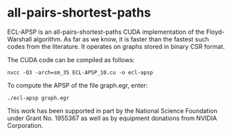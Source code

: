# all-pairs-shortest-paths

ECL-APSP is an all-pairs-shortest-paths CUDA implementation of the Floyd-Warshall algorithm. As far as we know, it is faster than the fastest such codes from the literature. It operates on graphs stored in binary CSR format.

The CUDA code can be compiled as follows:
```
nvcc -O3 -arch=sm_35 ECL-APSP_10.cu -o ecl-apsp
```

To compute the APSP of the file graph.egr, enter:
```
./ecl-apsp graph.egr
```
This work has been supported in part by the National Science Foundation under Grant No. 1955367 as well as by equipment donations from NVIDIA Corporation.
